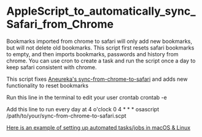 # AppleScript_to_automatically_sync_Safari_from_Chrome
Bookmarks imported from chrome to safari will only add new bookmarks, but will not delete old bookmarks. This script first resets safari bookmarks to empty, and then imports bookmarks, passwords and history from chrome. You can use cron to create a task and run the script once a day to keep safari consistent with chrome.

This script fixes [Aneureka's sync-from-chrome-to-safari](https://gist.github.com/Aneureka/41e4ee6ecb797bc97d20a44927d3dcbe) and adds new functionality to reset bookmarks

Run this line in the terminal to edit your user crontab
crontab -e

Add this line to run every day at 4 o'clock
0 4 * * * osascript /path/to/your/sync-from-chrome-to-safari.scpt

[Here is an example of setting up automated tasks/jobs in macOS & Linux](https://towardsdatascience.com/a-step-by-step-guide-to-scheduling-tasks-for-your-data-science-project-d7df4531fc41#:~:text=towardsdatascience.com-,cron%20for%20Linux/macOS,-In%20macOS%2C%20you)
